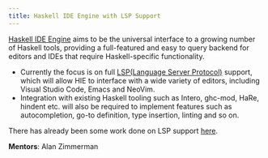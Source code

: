 ```yaml
---
title: Haskell IDE Engine with LSP Support
---
```


[Haskell IDE Engine](https://github.com/haskell/haskell-ide-engine) aims to be the universal interface to a growing
number of Haskell tools, providing a full-featured and easy to query 
backend for editors and IDEs that require Haskell-specific functionality.

- Currently the focus is on full [LSP(Language Server Protocol)](https://github.com/Microsoft/language-server-protocol/blob/master/protocol.md)
  support, which will allow HIE to interface with a wide variety
  of editors, including Visual Studio Code, Emacs and NeoVim.
- Integration with existing Haskell tooling such as Intero, ghc-mod,
  HaRe, hindent etc. will also be required to implement features
  such as autocompletion, go-to definition, type insertion, linting 
  and so on.

There has already been some work done on LSP support [here](https://github.com/alanz/haskell-lsp).

**Mentors**: Alan Zimmerman
